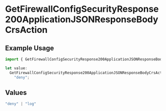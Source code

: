 # GetFirewallConfigSecurityResponse200ApplicationJSONResponseBodyCrsAction

## Example Usage

```typescript
import { GetFirewallConfigSecurityResponse200ApplicationJSONResponseBodyCrsAction } from "@vercel/sdk/models/getfirewallconfigop.js";

let value:
  GetFirewallConfigSecurityResponse200ApplicationJSONResponseBodyCrsAction =
    "deny";
```

## Values

```typescript
"deny" | "log"
```